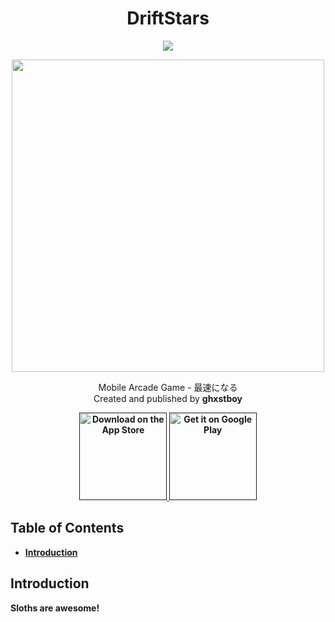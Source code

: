 <h1 align="center">DriftStars</h1>
<p align="center">
  <a href="https://github.com/ghxstboy/driftstars-android/actions"><img src="https://github.com/ghxstboy/driftstars-android/workflows/Android%20CI/badge.svg"></a>
</p>

<p align="center">
  <img src="https://i.imgur.com/amkplSP.png" width="500px">
</p>

<p align="center">Mobile Arcade Game - 最速になる<br>Created and published by <b>ghxstboy</p>
  
<p align="center">
  <a href="">
    <img alt="Download on the App Store" title="App Store" src="http://i.imgur.com/0n2zqHD.png" width="140">
  </a>

  <a href="">
    <img alt="Get it on Google Play" title="Google Play" src="http://i.imgur.com/mtGRPuM.png" width="140">
  </a>
</p>

## Table of Contents

- [Introduction](#introduction)

## Introduction

Sloths are awesome!
